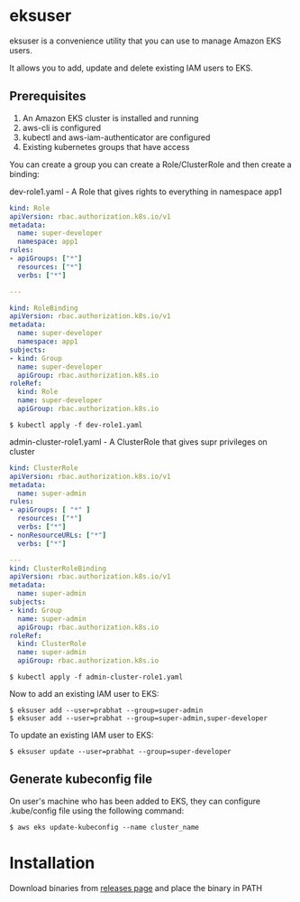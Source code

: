 # eksuser

eksuser is a convenience utility that you can use to manage Amazon EKS users.

It allows you to add, update and delete existing IAM users to EKS.

## Prerequisites

1. An Amazon EKS cluster is installed and running
2. aws-cli is configured
3. kubectl and aws-iam-authenticator are configured
4. Existing kubernetes groups that have access

You can create a group you can create a Role/ClusterRole and then create a binding:

dev-role1.yaml - A Role that gives rights to everything in namespace app1

```yaml
kind: Role
apiVersion: rbac.authorization.k8s.io/v1
metadata:
  name: super-developer
  namespace: app1
rules:
- apiGroups: ["*"]
  resources: ["*"]
  verbs: ["*"]

---

kind: RoleBinding
apiVersion: rbac.authorization.k8s.io/v1
metadata:
  name: super-developer
  namespace: app1
subjects:
- kind: Group
  name: super-developer
  apiGroup: rbac.authorization.k8s.io
roleRef:
  kind: Role
  name: super-developer
  apiGroup: rbac.authorization.k8s.io
```

```shell
$ kubectl apply -f dev-role1.yaml
```
admin-cluster-role1.yaml - A ClusterRole that gives supr privileges on cluster

```yaml
kind: ClusterRole
apiVersion: rbac.authorization.k8s.io/v1
metadata:
  name: super-admin
rules:
- apiGroups: [ "*" ]
  resources: ["*"]
  verbs: ["*"]
- nonResourceURLs: ["*"]
  verbs: ["*"]

---
kind: ClusterRoleBinding
apiVersion: rbac.authorization.k8s.io/v1
metadata:
  name: super-admin
subjects:
- kind: Group
  name: super-admin
  apiGroup: rbac.authorization.k8s.io
roleRef:
  kind: ClusterRole
  name: super-admin
  apiGroup: rbac.authorization.k8s.io
```

```shell
$ kubectl apply -f admin-cluster-role1.yaml
```

Now to add an existing IAM user to EKS:

```shell
$ eksuser add --user=prabhat --group=super-admin
$ eksuser add --user=prabhat --group=super-admin,super-developer
```

To update an existing IAM user to EKS:

```shell
$ eksuser update --user=prabhat --group=super-developer
```
## Generate kubeconfig file

On user's machine who has been added to EKS, they can configure .kube/config file using the following command:

```shell
$ aws eks update-kubeconfig --name cluster_name
```

# Installation

Download binaries from [releases page](https://github.com/prabhatsharma/eksuser/releases/) and place the binary in PATH
